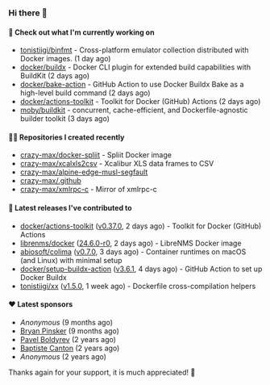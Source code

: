 ### Hi there 👋

#### 👷 Check out what I'm currently working on

- [tonistiigi/binfmt](https://github.com/tonistiigi/binfmt) - Cross-platform emulator collection distributed with Docker images. (1 day ago)
- [docker/buildx](https://github.com/docker/buildx) - Docker CLI plugin for extended build capabilities with BuildKit (2 days ago)
- [docker/bake-action](https://github.com/docker/bake-action) - GitHub Action to use Docker Buildx Bake as a high-level build command (2 days ago)
- [docker/actions-toolkit](https://github.com/docker/actions-toolkit) - Toolkit for Docker (GitHub) Actions (2 days ago)
- [moby/buildkit](https://github.com/moby/buildkit) - concurrent, cache-efficient, and Dockerfile-agnostic builder toolkit (3 days ago)

#### 👨‍💻 Repositories I created recently

- [crazy-max/docker-spliit](https://github.com/crazy-max/docker-spliit) - Spliit Docker image
- [crazy-max/xcalxls2csv](https://github.com/crazy-max/xcalxls2csv) - Xcalibur XLS data frames to CSV
- [crazy-max/alpine-edge-musl-segfault](https://github.com/crazy-max/alpine-edge-musl-segfault)
- [crazy-max/.github](https://github.com/crazy-max/.github)
- [crazy-max/xmlrpc-c](https://github.com/crazy-max/xmlrpc-c) - Mirror of xmlrpc-c

#### 🚀 Latest releases I've contributed to

- [docker/actions-toolkit](https://github.com/docker/actions-toolkit) ([v0.37.0](https://github.com/docker/actions-toolkit/releases/tag/v0.37.0), 2 days ago) - Toolkit for Docker (GitHub) Actions
- [librenms/docker](https://github.com/librenms/docker) ([24.6.0-r0](https://github.com/librenms/docker/releases/tag/24.6.0-r0), 2 days ago) - LibreNMS Docker image
- [abiosoft/colima](https://github.com/abiosoft/colima) ([v0.7.0](https://github.com/abiosoft/colima/releases/tag/v0.7.0), 3 days ago) - Container runtimes on macOS (and Linux) with minimal setup
- [docker/setup-buildx-action](https://github.com/docker/setup-buildx-action) ([v3.6.1](https://github.com/docker/setup-buildx-action/releases/tag/v3.6.1), 4 days ago) - GitHub Action to set up Docker Buildx
- [tonistiigi/xx](https://github.com/tonistiigi/xx) ([v1.5.0](https://github.com/tonistiigi/xx/releases/tag/v1.5.0), 1 week ago) - Dockerfile cross-compilation helpers

#### ❤️ Latest sponsors
- _Anonymous_ (9 months ago)
- [Bryan Pinsker](https://github.com/BryanPinsker) (9 months ago)
- [Pavel Boldyrev](https://github.com/bpg) (2 years ago)
- [Baptiste Canton](https://github.com/batmac) (2 years ago)
- _Anonymous_ (2 years ago)

Thanks again for your support, it is much appreciated! 🙏
